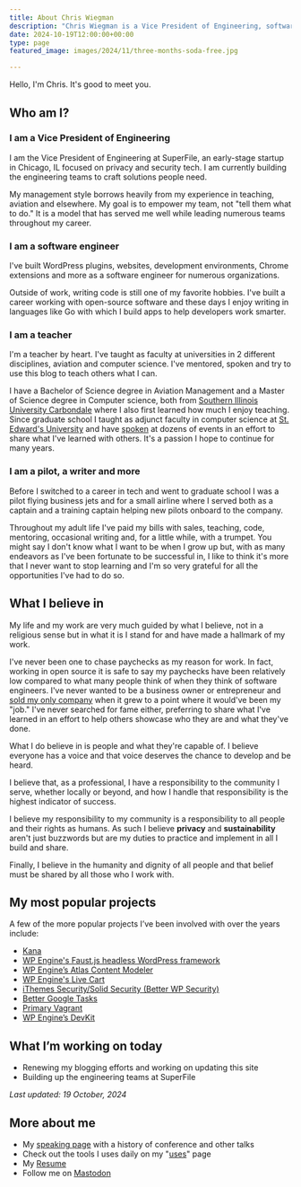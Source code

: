 ```yaml
---
title: About Chris Wiegman
description: "Chris Wiegman is a Vice President of Engineering, software developer, teacher and blogger building teams and products focused on humane and sustainable technology."
date: 2024-10-19T12:00:00+00:00
type: page
featured_image: images/2024/11/three-months-soda-free.jpg

---
```

Hello, I'm Chris. It's good to meet you.

## Who am I?

### I am a Vice President of Engineering

I am the Vice President of Engineering at SuperFile, an early-stage startup in Chicago, IL focused on privacy and security tech. I am currently building the engineering teams to craft solutions people need.

My management style borrows heavily from my experience in teaching, aviation and elsewhere. My goal is to empower my team, not "tell them what to do." It is a model that has served me well  while leading numerous teams throughout my career.

### I am a software engineer

I've built WordPress plugins, websites, development environments, Chrome extensions and more as a software engineer for numerous organizations.

Outside of work, writing code is still one of my favorite hobbies. I've built a career working with open-source software and these days I enjoy writing in languages like Go with which I build apps to help developers work smarter.

### I am a teacher

I'm a teacher by heart. I've taught as faculty at universities in 2 different disciplines, aviation and computer science. I've mentored, spoken and try to use this blog to teach others what I can.

I have a Bachelor of Science degree in Aviation Management and a Master of Science degree in Computer science, both from [Southern Illinois University Carbondale][1] where I also first learned how much I enjoy teaching. Since graduate school I taught as adjunct faculty in computer science at [St. Edward's University][2] and have [spoken][3] at dozens of events in an effort to share what I've learned with others. It's a passion I hope to continue for many years.

### I am a pilot, a writer and more

Before I switched to a career in tech and went to graduate school I was a pilot flying business jets and for a small airline where I served both as a captain and a training captain helping new pilots onboard to the company.

Throughout my adult life I've paid my bills with sales, teaching, code, mentoring, occasional writing and, for a little while, with a trumpet. You might say I don't know what I want to be when I grow up but, with as many endeavors as I've been fortunate to be successful in, I like to think it's more that I never want to stop learning and I'm so very grateful for all the opportunities I've had to do so.

## What I believe in

My life and my work are very much guided by what I believe, not in a religious sense but in what it is I stand for and have made a hallmark of my work.

I've never been one to chase paychecks as my reason for work. In fact, working in open source it is safe to say my paychecks have been relatively low compared to what many people think of when they think of software engineers. I've never wanted to be a business owner or entrepreneur and [sold my only company][4] when it grew to a point where it would've been my "job." I've never searched for fame either, preferring to share what I've learned in an effort to help others showcase who they are and what they've done.

What I do believe in is people and what they're capable of. I believe everyone has a voice and that voice deserves the chance to develop and be heard.

I believe that, as a professional, I have a responsibility to the community I serve, whether locally or beyond, and how I handle that responsibility is the highest indicator of success.

I believe my responsibility to my community is a responsibility to all people and their rights as humans. As such I believe **privacy** and **sustainability** aren't just buzzwords but are my duties to practice and implement in all I build and share.

Finally, I believe in the humanity and dignity of all people and that belief must be shared by all those who I work with.

## My most popular projects

A few of the more popular projects I’ve been involved with over the years include:

* [Kana](https://github.com/chriswiegman/kana)
* [WP Engine's Faust.js headless WordPress framework](https://faustjs.org)
* [WP Engine’s Atlas Content Modeler](https://github.com/wpengine/atlas-content-modeler)
* [WP Engine's Live Cart](https://wpengine.com/blog/solving-cart-fragment-dilemma-introducing-live-cart/)
* [iThemes Security/Solid Security (Better WP Security)](https://wordpress.org/plugins/better-wp-security/)
* [Better Google Tasks](https://www.mattcutts.com/blog/todo-list-tips/)
* [Primary Vagrant](https://github.com/chriswiegman/primary-vagrant)
* [WP Engine’s DevKit](https://wptavern.com/wp-engine-launches-devkit-open-beta)

## What I’m working on today

* Renewing my blogging efforts and working on updating this site
* Building up the engineering teams at SuperFile

*Last updated: 19 October, 2024*

## More about me

* My [speaking page](/speaking) with a history of conference and other talks
* Check out the tools I uses daily on my "[uses](/uses)" page
* My [Resume](http://cfw.cx/resume)
* Follow me on [Mastodon](https://mastodon.chriswiegman.com/@chris)

 [1]: https://siu.edu/
 [2]: https://www.stedwards.edu/
 [3]: /speaking
 [4]: https://wptavern.com/ithemes-acquires-better-wp-security-plugin-and-hires-wordpress-security-expert-chris-wiegman